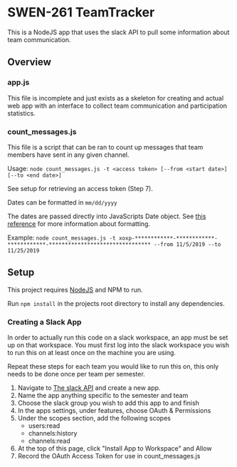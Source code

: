 # SWEN-261 TeamTracker

This is a NodeJS app that uses the slack API to pull some information about team communication.

## Overview

### app.js

This file is incomplete and just exists as a skeleton for creating and actual web app with an
interface to collect team communication and participation statistics.

### count_messages.js

This file is a script that can be ran to count up messages that team members have sent in any
given channel.

Usage: `node count_messages.js -t <access token> [--from <start date>] [--to <end date>]`

See setup for retrieving an access token (Step 7).

Dates can be formatted in `mm/dd/yyyy`

The dates are passed directly into JavaScripts Date object.  See
[this reference](https://www.w3schools.com/js/js_date_formats.asp)
for more information about formatting.

Example: `node count_messages.js -t xoxp-************-************-************-******************************** --from 11/5/2019 --to 11/25/2019`

## Setup

This project requires [NodeJS](https://nodejs.org/en/) and NPM to run.

Run `npm install` in the projects root directory to install any dependencies.

### Creating a Slack App

In order to actually run this code on a slack workspace, an app must be set up on that workspace.
You must first log into the slack workspace you wish to run this on at least once on the machine you
are using.

Repeat these steps for each team you would like to run this on, this only needs to be done once per
team per semester.

1. Navigate to [The slack API](https://api.slack.com/apps) and create a new app.
2. Name the app anything specific to the semester and team
3. Choose the slack group you wish to add this app to and finish
4. In the apps settings, under features, choose OAuth & Permissions
5. Under the scopes section, add the following scopes
    - users:read
    - channels:history
    - channels:read
6. At the top of this page, click "Install App to Workspace" and Allow
7. Record the OAuth Access Token for use in count_messages.js